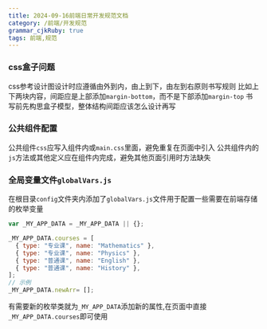 ```yaml
---
title: 2024-09-16前端日常开发规范文档
category: /前端/开发规范
grammar_cjkRuby: true
tags: 前端,规范
---
```

### css盒子问题

css参考设计图设计时应遵循由外到内，由上到下，由左到右原则书写规则
比如上下两块内容，间距应是上部添加`margin-bottom`，而不是下部添加`margin-top`
书写前先构思盒子模型，整体结构间距应该怎么设计再写

### 公共组件配置
公共组件`css`应写入组件内或`main.css`里面，避免重复在页面中引入
公共组件内的`js`方法或其他定义应在组件内完成，避免其他页面引用时方法缺失

### 全局变量文件`globalVars.js`
在根目录`config`文件夹内添加了`globalVars.js`文件用于配置一些需要在前端存储的枚举变量
```js
var _MY_APP_DATA = _MY_APP_DATA || {};

_MY_APP_DATA.courses = [
  { type: "专业课", name: "Mathematics" },
  { type: "专业课", name: "Physics" },
  { type: "普通课", name: "English" },
  { type: "普通课", name: "History" },
];
// 示例
_MY_APP_DATA.newArr= [];
```

有需要新的枚举类就为`_MY_APP_DATA`添加新的属性,在页面中直接`_MY_APP_DATA.courses`即可使用